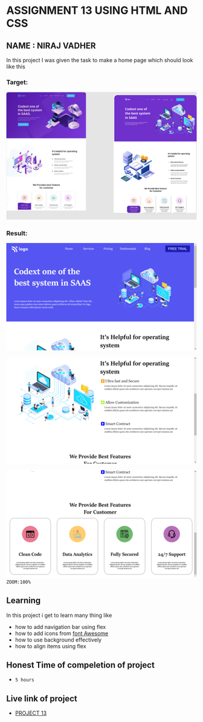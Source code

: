 # ASSIGNMENT 13 USING HTML AND CSS

## NAME : NIRAJ VADHER 

In this project I was given the task to make a home page which should look like this

### Target:
![target](13.png)

### Result:
![result](result2.png)

![result](result3.png)

![result](result1.png)
`ZOOM:100%`
## Learning
In this project i get to learn many thing like
- how to add navigation bar using flex
- how to add icons from [font Awesome](https://fontawesome.com)
- how to use background effectively
- how to align items using flex
## Honest Time of compeletion of project
- `5 hours`

## Live link of project
 - [PROJECT 13](https://tempproject13.netlify.app/)